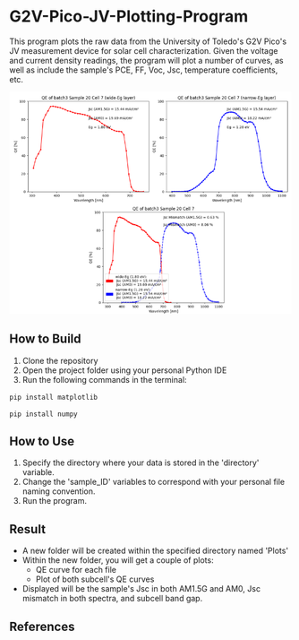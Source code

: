 # G2V-Pico-JV-Plotting-Program
 This program plots the raw data from the University of Toledo's G2V Pico's JV measurement device for solar cell characterization. Given the voltage and current density readings, the program will plot a number of curves, as well as include the sample's PCE, FF, Voc, Jsc, temperature coefficients, etc. 

![QE Example Plot](https://github.com/KhoaWeston/QE-Plotting-Program/blob/master/QE%20Example%20Plots.png)

## How to Build
1. Clone the repository
2. Open the project folder using your personal Python IDE
3. Run the following commands in the terminal:
```
pip install matplotlib
```
```
pip install numpy
```

## How to Use
1. Specify the directory where your data is stored in the 'directory' variable.
2. Change the 'sample_ID' variables to correspond with your personal file naming convention.
3. Run the program.

## Result
- A new folder will be created within the specified directory named 'Plots'
- Within the new folder, you will get a couple of plots:
  * QE curve for each file
  * Plot of both subcell's QE curves
- Displayed will be the sample's Jsc in both AM1.5G and AM0, Jsc mismatch in both spectra, and subcell band gap. 

## References
 
